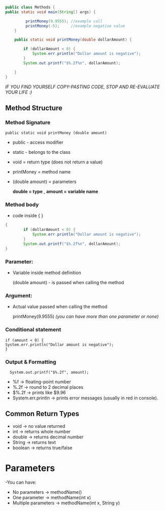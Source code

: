 ```java 
public class Methods {
public static void main(String[] args) {

         printMoney(9.9555); //example call
         printMoney(-5);     //example negative value
    }

    public static void printMoney(double dollarAmount) {

        if (dollarAmount < 0) {
            System.err.println("Dollar amount is negative");
        }
        System.out.printf("$%.2f%n", dollarAmount);

    }
}
```

*IF YOU FIND YOURSELF COPY-PASTING CODE, STOP AND RE-EVALUATE YOUR LIFE :)*

## Method Structure

### Method Signature
```
public static void printMoney (double amount) 
```
- public - access modifier
- static - belongs to the class
- void = return type (does not return a value)
- printMoney = method name
- (double amount) = parameters

    **double = type** ,
**amount = variable name**

### Method body
* code inside { }
```java
{
        if (dollarAmount < 0) {
            System.err.println("Dollar amount is negative");
        }
        System.out.printf("$%.2f%n", dollarAmount);
}
```

### Parameter:
- Variable inside method definition

    (double amount) - is passed when calling the method

### Argument:
- Actual value passed when calling the method

    printMoney(9.9555)
*(you can have more than one parameter or none)*

### Conditional statement
```
if (amount < 0) {
System.err.println("Dollar amount is negative");
}
```
### Output & Formatting
```
  System.out.printf("$%.2f", amount);
  ```
  - %f → floating-point number
  - %.2f → round to 2 decimal places
  - $%.2f → prints like $9.96
  - System.err.println → prints error messages (usually in red in console).

## **Common Return Types**
- void → no value returned
- int → returns whole number
- double → returns decimal number
- String → returns text
- boolean → returns true/false

# **Parameters**
-You can have:
- No parameters → methodName()
- One parameter → methodName(int x)
- Multiple parameters → methodName(int x, String y)

